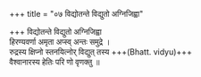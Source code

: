 +++
title = "०७ विद्योतन्ते विद्युतो अग्निजिह्वा"

+++
विद्योतन्ते विद्युतो अग्निजिह्वा  
हिरण्यवर्णा अमृता अप्स्व् अन्तः समुद्रे ।  
रुद्रस्य क्षिप्नो स्तनयित्नोर् विद्युत् तस्य +++(Bhatt. vidyu)+++  
वैश्वानारस्य हेतिः परि णो वृणक्तु ॥